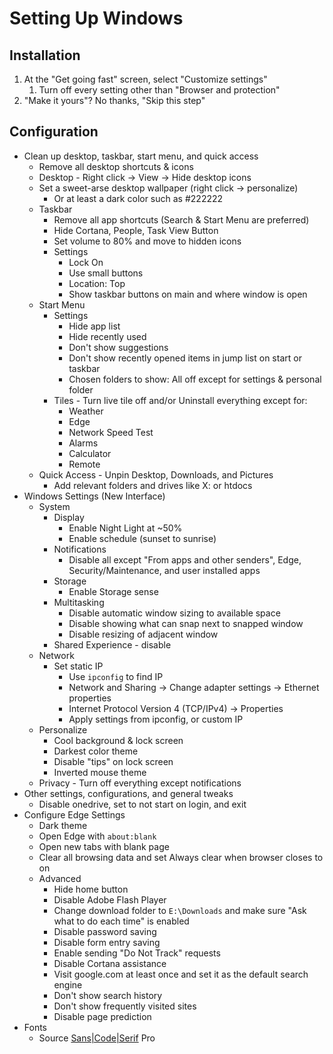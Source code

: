 # Setting Up Windows

## Installation

1. At the "Get going fast" screen, select "Customize settings"
   1. Turn off every setting other than "Browser and protection"
2. "Make it yours"?  No thanks, "Skip this step"

## Configuration

- Clean up desktop, taskbar, start menu, and quick access
  - Remove all desktop shortcuts & icons
  - Desktop - Right click -> View -> Hide desktop icons
  - Set a sweet-arse desktop wallpaper (right click -> personalize)
    - Or at least a dark color such as #222222
  - Taskbar
    - Remove all app shortcuts (Search & Start Menu are preferred)
    - Hide Cortana, People, Task View Button
    - Set volume to 80% and move to hidden icons
    - Settings
      - Lock On
      - Use small buttons
      - Location: Top
      - Show taskbar buttons on main and where window is open
  - Start Menu
    - Settings
      - Hide app list
      - Hide recently used
      - Don't show suggestions
      - Don't show recently opened items in jump list on start or taskbar
      - Chosen folders to show: All off except for settings & personal folder
    - Tiles - Turn live tile off and/or Uninstall everything except for:
      - Weather
      - Edge
      - Network Speed Test
      - Alarms
      - Calculator
      - Remote
  - Quick Access - Unpin Desktop, Downloads, and Pictures
    - Add relevant folders and drives like X: or htdocs
- Windows Settings (New Interface)
  - System
    - Display
      - Enable Night Light at ~50%
      - Enable schedule (sunset to sunrise)
    - Notifications
      - Disable all except "From apps and other senders", Edge, Security/Maintenance, and user installed apps
    - Storage
      - Enable Storage sense
    - Multitasking
      - Disable automatic window sizing to available space
      - Disable showing what can snap next to snapped window
      - Disable resizing of adjacent window
    - Shared Experience - disable
  - Network
    - Set static IP
      - Use `ipconfig` to find IP
      - Network and Sharing -> Change adapter settings -> Ethernet properties
      - Internet Protocol Version 4 (TCP/IPv4) -> Properties
      - Apply settings from ipconfig, or custom IP
  - Personalize
    - Cool background & lock screen
    - Darkest color theme
    - Disable "tips" on lock screen
    - Inverted mouse theme
  - Privacy - Turn off everything except notifications
- Other settings, configurations, and general tweaks
  - Disable onedrive, set to not start on login, and exit
- Configure Edge Settings
  - Dark theme
  - Open Edge with `about:blank`
  - Open new tabs with blank page
  - Clear all browsing data and set Always clear when browser closes to on
  - Advanced
    - Hide home button
    - Disable Adobe Flash Player
    - Change download folder to `E:\Downloads` and make sure "Ask what to do each time" is enabled
    - Disable password saving
    - Disable form entry saving
    - Enable sending "Do Not Track" requests
    - Disable Cortana assistance
    - Visit google.com at least once and set it as the default search engine
    - Don't show search history
    - Don't show frequently visited sites
    - Disable page prediction
- Fonts
  - Source [Sans|Code|Serif](https://fonts.google.com/?selection.family=Source+Code+Pro|Source+Sans+Pro|Source+Serif+Pro&query=source+s) Pro